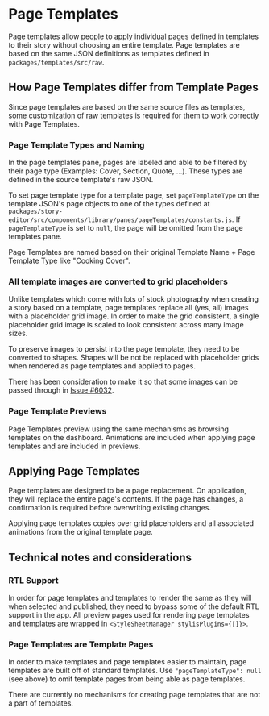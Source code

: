 # Page Templates

Page templates allow people to apply individual pages defined in templates to their story without choosing an entire template. Page templates are based on the same JSON definitions as templates defined in `packages/templates/src/raw`.

## How Page Templates differ from Template Pages

Since page templates are based on the same source files as templates, some customization of raw templates is required for them to work correctly with Page Templates.

### Page Template Types and Naming

In the page templates pane, pages are labeled and able to be filtered by their page type (Examples: Cover, Section, Quote, ...). These types are defined in the source template's raw JSON.

To set page template type for a template page, set `pageTemplateType` on the template JSON's page objects to one of the types defined at `packages/story-editor/src/components/library/panes/pageTemplates/constants.js`. If `pageTemplateType` is set to `null`, the page will be omitted from the page templates pane.

Page Templates are named based on their original Template Name + Page Template Type like "Cooking Cover".

### All template images are converted to grid placeholders

Unlike templates which come with lots of stock photography when creating a story based on a template, page templates replace all (yes, all) images with a placeholder grid image. In order to make the grid consistent, a single placeholder grid image is scaled to look consistent across many image sizes.

To preserve images to persist into the page template, they need to be converted to shapes. Shapes will be not be replaced with placeholder grids when rendered as page templates and applied to pages.

There has been consideration to make it so that some images can be passed through in [Issue #6032](https://github.com/googleforcreators/web-stories-wp/issues/6032).

### Page Template Previews

Page Templates preview using the same mechanisms as browsing templates on the dashboard. Animations are included when applying page templates and are included in previews.

## Applying Page Templates

Page templates are designed to be a page replacement. On application, they will replace the entire page's contents. If the page has changes, a confirmation is required before overwriting existing changes.

Applying page templates copies over grid placeholders and all associated animations from the original template page.

## Technical notes and considerations

### RTL Support

In order for page templates and templates to render the same as they will when selected and published, they need to bypass some of the default RTL support in the app. All preview pages used for rendering page templates and templates are wrapped in `<StyleSheetManager stylisPlugins={[]}>`.

### Page Templates are Template Pages

In order to make templates and page templates easier to maintain, page templates are built off of standard templates. Use `"pageTemplateType": null` (see above) to omit template pages from being able as page templates.

There are currently no mechanisms for creating page templates that are not a part of templates.
